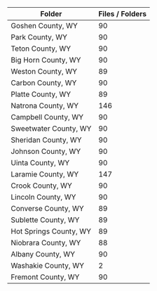 | Folder                 |   Files / Folders |
|------------------------|-------------------|
| Goshen County, WY      |                90 |
| Park County, WY        |                90 |
| Teton County, WY       |                90 |
| Big Horn County, WY    |                90 |
| Weston County, WY      |                89 |
| Carbon County, WY      |                90 |
| Platte County, WY      |                89 |
| Natrona County, WY     |               146 |
| Campbell County, WY    |                90 |
| Sweetwater County, WY  |                90 |
| Sheridan County, WY    |                90 |
| Johnson County, WY     |                90 |
| Uinta County, WY       |                90 |
| Laramie County, WY     |               147 |
| Crook County, WY       |                90 |
| Lincoln County, WY     |                90 |
| Converse County, WY    |                89 |
| Sublette County, WY    |                89 |
| Hot Springs County, WY |                89 |
| Niobrara County, WY    |                88 |
| Albany County, WY      |                90 |
| Washakie County, WY    |                 2 |
| Fremont County, WY     |                90 |